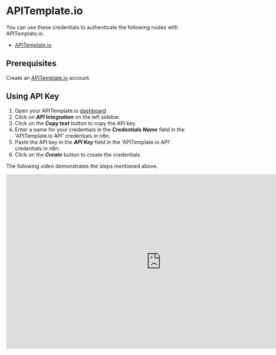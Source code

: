# APITemplate.io

You can use these credentials to authenticate the following nodes with APITemplate.io.

- [APITemplate.io](/integrations/builtin/app-nodes/n8n-nodes-base.apiTemplateIo/)

## Prerequisites

Create an [APITemplate.io](https://apitemplate.io/) account.

## Using API Key

1. Open your APITemplate.io [dashboard](https://app.apitemplate.io).
2. Click on ***API Integration*** on the left sidebar.
3. Click on the ***Copy text*** button to copy the API key.
4. Enter a name for your credentials in the ***Credentials Name*** field in the 'APITemplate.io API' credentials in n8n.
5. Paste the API key in the ***API Key*** field in the 'APITemplate.io API' credentials in n8n.
6. Click on the ***Create*** button to create the credentials.


The following video demonstrates the steps mentioned above.

<div class="video-container">
<iframe width="840" height="472.5" src="https://www.youtube.com/embed/NUAkybjCGa8" frameborder="0" allow="accelerometer; autoplay; clipboard-write; encrypted-media; gyroscope; picture-in-picture" allowfullscreen></iframe>
</div>
